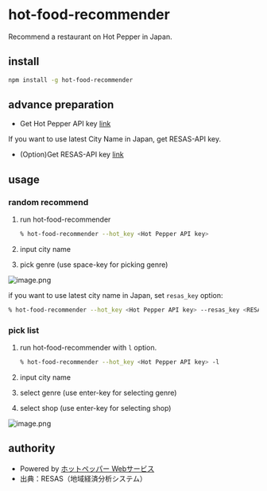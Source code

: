 # hot-food-recommender

Recommend a restaurant on Hot Pepper in Japan.

## install

```bash
npm install -g hot-food-recommender
```

## advance preparation

* Get Hot Pepper API key [link](https://webservice.recruit.co.jp/index.html)

If you want to use latest City Name in Japan, get RESAS-API key.

* (Option)Get RESAS-API key [link](https://opendata.resas-portal.go.jp/)

## usage

### random recommend

1. run hot-food-recommender

    ```zsh
    % hot-food-recommender --hot_key <Hot Pepper API key>
    ```

2. input city name
3. pick genre (use space-key for picking genre)

![image.png](https://www.evernote.com/shard/s400/sh/3d5a1d05-e0d3-40c4-b2ce-2a8ca6bd0064/QdTpFcMIfhpmS12j63Z4qfQKM7YV4rEHIAbCHC_o-qm-u8yuGGR5XK4psg/deep/0/image.png)

if you want to use latest city name in Japan, set `resas_key` option:

```zsh
% hot-food-recommender --hot_key <Hot Pepper API key> --resas_key <RESAS-API key>
```

### pick list

1. run hot-food-recommender with `l` option.

    ```zsh
    % hot-food-recommender --hot_key <Hot Pepper API key> -l
    ```

2. input city name
3. select genre (use enter-key for selecting genre)
4. select shop (use enter-key for selecting shop)

![image.png](https://www.evernote.com/shard/s400/sh/715ec08e-9853-4387-b266-8b774f9525d4/d9M9n5I7moS00x1LIF5STxa5s5N8OP87amRjLh4zYt9Pip7EA5zCy7iyRQ/deep/0/image.png)

## authority

* Powered by [ホットペッパー Webサービス](http://webservice.recruit.co.jp/)
* 出典：RESAS（地域経済分析システム）
